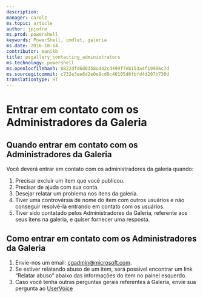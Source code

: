 ```yaml
---
description: 
manager: carolz
ms.topic: article
author: jpjofre
ms.prod: powershell
keywords: PowerShell, cmdlet, galeria
ms.date: 2016-10-14
contributor: manikb
title: psgallery_contacting_administrators
ms.technology: powershell
ms.openlocfilehash: 6822dfd6d0358ad42cd499f7eb153a4f19906c7d
ms.sourcegitcommit: c732e3ee6d2e0e9cd8c40105d6fbfd4d207b730d
translationtype: HT
---
```

# <a name="contact-gallery-administrators"></a>Entrar em contato com os Administradores da Galeria

## <a name="when-to-contact-gallery-administrators"></a>Quando entrar em contato com os Administradores da Galeria

Você deverá entrar em contato com os administradores da galeria quando:

1. Precisar excluir um item que você publicou.
2. Precisar de ajuda com sua conta.
3. Desejar relatar um problema nos itens da galeria.
4. Tiver uma controvérsia de nome do item com outros usuários e não conseguir resolvê-la entrando em contato com os usuários.
5. Tiver sido contatado pelos Administradores da Galeria, referente aos seus itens na galeria, e quiser fornecer uma resposta.

## <a name="how-to-contact-gallery-administrators"></a>Como entrar em contato com os Administradores da Galeria

1. Envie-nos um email: cgadmin@microsoft.com.
2. Se estiver relatando abuso de um item, será possível encontrar um link “Relatar abuso” abaixo das informações do item no painel esquerdo.
3. Caso você tenha outras perguntas gerais referentes à Galeria, envie sua pergunta ao [UserVoice](http://windowsserver.uservoice.com/forums/301869-powershell)

